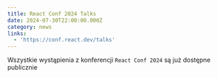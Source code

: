 ```yaml
---
title: React Conf 2024 Talks
date: 2024-07-30T22:00:00.000Z
category: news
links:
  - 'https://conf.react.dev/talks'
---
```


Wszystkie wystąpienia z konferencji `React Conf 2024` są już dostępne publicznie
